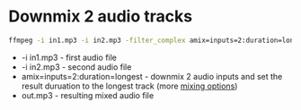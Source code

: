 # Downmix 2 audio tracks

```bash
ffmpeg -i in1.mp3 -i in2.mp3 -filter_complex amix=inputs=2:duration=longest out.mp3
```

- -i in1.mp3 - first audio file
- -i in2.mp3 - second audio file
- amix=inputs=2:duration=longest - downmix 2 audio inputs and set the result duruation to the longest track (more [mixing options](https://trac.ffmpeg.org/wiki/AudioChannelManipulation))
- out.mp3 - resulting mixed audio file
